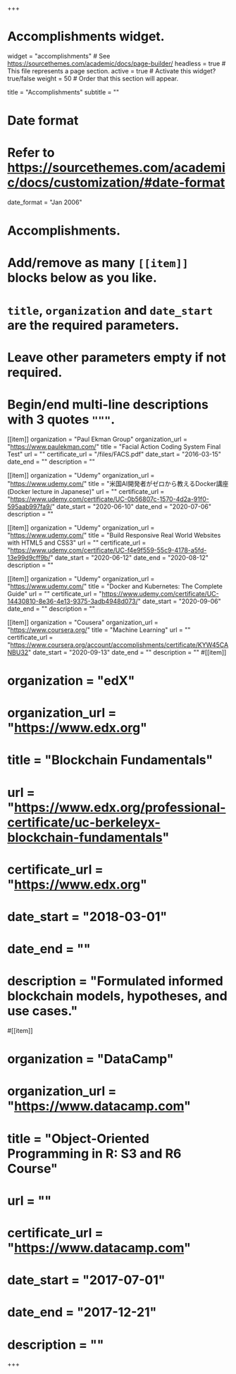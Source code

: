 +++
# Accomplishments widget.
widget = "accomplishments"  # See https://sourcethemes.com/academic/docs/page-builder/
headless = true  # This file represents a page section.
active = true  # Activate this widget? true/false
weight = 50  # Order that this section will appear.

title = "Accomplish&shy;ments"
subtitle = ""

# Date format
#   Refer to https://sourcethemes.com/academic/docs/customization/#date-format
date_format = "Jan 2006"

# Accomplishments.
#   Add/remove as many `[[item]]` blocks below as you like.
#   `title`, `organization` and `date_start` are the required parameters.
#   Leave other parameters empty if not required.
#   Begin/end multi-line descriptions with 3 quotes `"""`.
[[item]]
  organization = "Paul Ekman Group"
  organization_url = "https://www.paulekman.com/"
  title = "Facial Action Coding System Final Test"
  url = ""
  certificate_url = "/files/FACS.pdf"
  date_start = "2016-03-15"
  date_end = ""
  description = ""

[[item]]
  organization = "Udemy"
  organization_url = "https://www.udemy.com/"
  title = "米国AI開発者がゼロから教えるDocker講座 (Docker lecture in Japanese)"
  url = ""
  certificate_url = "https://www.udemy.com/certificate/UC-0b56807c-1570-4d2a-91f0-595aab997fa9/"
  date_start = "2020-06-10"
  date_end = "2020-07-06"
  description = ""

[[item]]
  organization = "Udemy"
  organization_url = "https://www.udemy.com/"
  title = "Build Responsive Real World Websites with HTML5 and CSS3"
  url = ""
  certificate_url = "https://www.udemy.com/certificate/UC-f4e9f559-55c9-4178-a5fd-13e99d9cff9b/"
  date_start = "2020-06-12"
  date_end = "2020-08-12"
  description = ""

[[item]]
  organization = "Udemy"
  organization_url = "https://www.udemy.com/"
  title = "Docker and Kubernetes: The Complete Guide"
  url = ""
  certificate_url = "https://www.udemy.com/certificate/UC-14430810-8e36-4e13-9375-3adb4948d073/"
  date_start = "2020-09-06"
  date_end = ""
  description = ""

[[item]]
  organization = "Cousera"
  organization_url = "https://www.coursera.org/"
  title = "Machine Learning"
  url = ""
  certificate_url = "https://www.coursera.org/account/accomplishments/certificate/KYW45CANBU32"
  date_start = "2020-09-13"
  date_end = ""
  description = ""
#[[item]]
#  organization = "edX"
#  organization_url = "https://www.edx.org"
#  title = "Blockchain Fundamentals"
#  url = "https://www.edx.org/professional-certificate/uc-berkeleyx-blockchain-fundamentals"
#  certificate_url = "https://www.edx.org"
#  date_start = "2018-03-01"
#  date_end = ""
#  description = "Formulated informed blockchain models, hypotheses, and use cases."
  
#[[item]]
#  organization = "DataCamp"
#  organization_url = "https://www.datacamp.com"
#  title = "Object-Oriented Programming in R: S3 and R6 Course"
#  url = ""
#  certificate_url = "https://www.datacamp.com"
#  date_start = "2017-07-01"
#  date_end = "2017-12-21"
#  description = ""

+++
